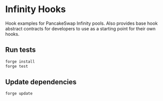 # Infinity Hooks

Hook examples for PancakeSwap Infinity pools.
Also provides base hook abstract contracts for developers to use as a starting
point for their own hooks.

## Run tests
```sh
forge install
forge test
```

## Update dependencies
```sh
forge update
```
